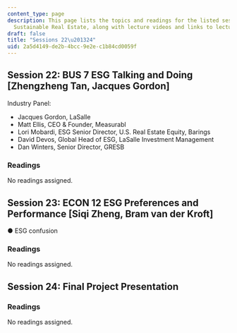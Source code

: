 ```yaml
---
content_type: page
description: This page lists the topics and readings for the listed sessions of 11.350
  Sustainable Real Estate, along with lecture videos and links to lecture slides.
draft: false
title: "Sessions 22\u201324"
uid: 2a5d4149-de2b-4bcc-9e2e-c1b84cd0059f
---
```

## Session 22: BUS 7 ESG Talking and Doing \[Zhengzheng Tan, Jacques Gordon\]  

Industry Panel:    

- Jacques Gordon, LaSalle    
- Matt Ellis, CEO & Founder, Measurabl    
- Lori Mobardi, ESG Senior Director, U.S. Real Estate Equity, Barings    
- David Devos, Global Head of ESG, LaSalle Investment Management    
- Dan Winters, Senior Director, GRESB 

### Readings

No readings assigned.

## Session 23: ECON 12 ESG Preferences and Performance \[Siqi Zheng, Bram van der Kroft\]  

● ESG confusion    

### Readings

No readings assigned.

## Session 24: Final Project Presentation

### Readings

No readings assigned.
